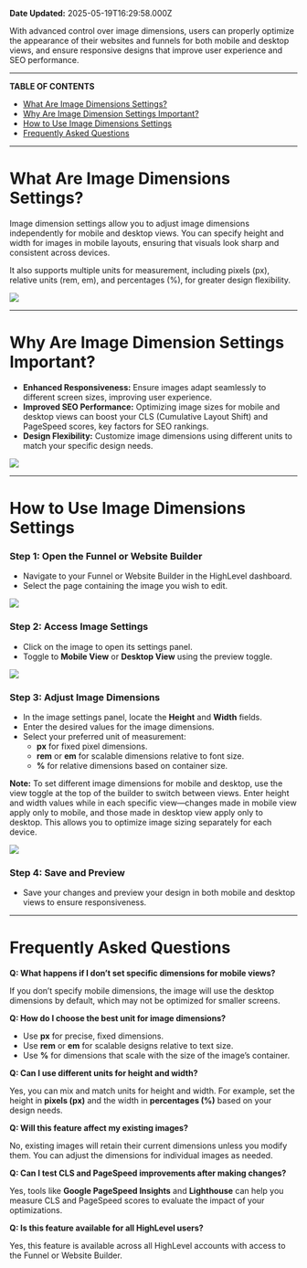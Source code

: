 **Date Updated:** 2025-05-19T16:29:58.000Z
  
  
With advanced control over image dimensions, users can properly optimize the appearance of their websites and funnels for both mobile and desktop views, and ensure responsive designs that improve user experience and SEO performance.

---

**TABLE OF CONTENTS**

* [What Are Image Dimensions Settings?](#What-Are-Image-Dimensions-Settings?)
* [Why Are Image Dimension Settings Important?](#Why-Are-Image-Dimension-Settings-Important?)
* [How to Use Image Dimensions Settings](#How-to-Use-Image-Dimensions-Settings)
* [Frequently Asked Questions](#Frequently-Asked-Questions)

---

# **What Are Image Dimensions Settings?**

  
Image dimension settings allow you to adjust image dimensions independently for mobile and desktop views. You can specify height and width for images in mobile layouts, ensuring that visuals look sharp and consistent across devices.

  
It also supports multiple units for measurement, including pixels (px), relative units (rem, em), and percentages (%), for greater design flexibility.

  
![](https://s3.amazonaws.com/cdn.freshdesk.com/data/helpdesk/attachments/production/155036519011/original/Fw_AGG2kNN2LPHEKEgvOEE3CKdyB5lGA4w.png?1731521787)

---

# **Why Are Image Dimension Settings Important?**

  
* **Enhanced Responsiveness:** Ensure images adapt seamlessly to different screen sizes, improving user experience.
* **Improved SEO Performance:** Optimizing image sizes for mobile and desktop views can boost your CLS (Cumulative Layout Shift) and PageSpeed scores, key factors for SEO rankings.
* **Design Flexibility:** Customize image dimensions using different units to match your specific design needs.

  
![](https://s3.amazonaws.com/cdn.freshdesk.com/data/helpdesk/attachments/production/155036522118/original/4gvW-DTjpKeyfelXPRYAjYoDf7m2daJyGg.gif?1731528106)
  
  
---

# **How to Use Image Dimensions Settings**

  
### **Step 1:** Open the Funnel or Website Builder

* Navigate to your Funnel or Website Builder in the HighLevel dashboard.
* Select the page containing the image you wish to edit.

  
![](https://s3.amazonaws.com/cdn.freshdesk.com/data/helpdesk/attachments/production/155036522024/original/_yJSt6r2LbKKBCJItTGRMW7s8xKMvW7xiA.gif?1731527921)
  
  
### **Step 2:** Access Image Settings

* Click on the image to open its settings panel.
* Toggle to **Mobile View** or **Desktop View** using the preview toggle.

  
![](https://s3.amazonaws.com/cdn.freshdesk.com/data/helpdesk/attachments/production/155036522139/original/ZoCb_dGQ7VfmJj0i79UEL9p8oW-5Z23vqg.gif?1731528122)
  
  
### **Step 3:** Adjust Image Dimensions

* In the image settings panel, locate the **Height** and **Width** fields.
* Enter the desired values for the image dimensions.
* Select your preferred unit of measurement:  
   * **px** for fixed pixel dimensions.  
   * **rem** or **em** for scalable dimensions relative to font size.  
   * **%** for relative dimensions based on container size.

  
**Note:** To set different image dimensions for mobile and desktop, use the view toggle at the top of the builder to switch between views. Enter height and width values while in each specific view—changes made in mobile view apply only to mobile, and those made in desktop view apply only to desktop. This allows you to optimize image sizing separately for each device.
  
  
![](https://s3.amazonaws.com/cdn.freshdesk.com/data/helpdesk/attachments/production/155036522145/original/R6R2YzRqEKgMNZt-wkUrldMY9jiPb1FU4A.png?1731528139)
  
  
### **Step 4:** Save and Preview

* Save your changes and preview your design in both mobile and desktop views to ensure responsiveness.

---

# **Frequently Asked Questions**

  
**Q: What happens if I don’t set specific dimensions for mobile views?**

If you don’t specify mobile dimensions, the image will use the desktop dimensions by default, which may not be optimized for smaller screens.
  
  
**Q: How do I choose the best unit for image dimensions?**

* Use **px** for precise, fixed dimensions.
* Use **rem** or **em** for scalable designs relative to text size.
* Use **%** for dimensions that scale with the size of the image’s container.
  
  
**Q: Can I use different units for height and width?**

Yes, you can mix and match units for height and width. For example, set the height in **pixels (px)** and the width in **percentages (%)** based on your design needs.
  
  
**Q: Will this feature affect my existing images?**

No, existing images will retain their current dimensions unless you modify them. You can adjust the dimensions for individual images as needed.
  
  
**Q: Can I test CLS and PageSpeed improvements after making changes?**

Yes, tools like **Google PageSpeed Insights** and **Lighthouse** can help you measure CLS and PageSpeed scores to evaluate the impact of your optimizations.
  
  
**Q: Is this feature available for all HighLevel users?**

Yes, this feature is available across all HighLevel accounts with access to the Funnel or Website Builder.

  